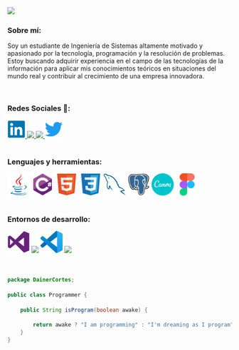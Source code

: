![](https://blogger.googleusercontent.com/img/b/R29vZ2xl/AVvXsEi8DHg0f27ty6aI-gh6498INS7we21kb5rYwnjNposcgyiITonOWXk36usc7bT8ns8wyyaH9zfllvZpyA-JZ1myFsgBCCU6wiuxdgrZenQ9nXltublf3hH1EQiwwnhWB_xuFYHNppk7_SnQiaqNozN_6w6AobxV8aa8lWq7jdHYTFewYgcnTtgy56AFT1w/s16000/Banner%20para%20Linkedin%20Analista%20Sistemas%20Moderno%20Negro%20(1).png)

### Sobre mí:

Soy un estudiante de Ingeniería de Sistemas altamente motivado y apasionado por la tecnología, programación y la resolución de problemas. Estoy buscando adquirir experiencia en el campo de las tecnologías de la información para aplicar mis conocimientos teóricos en situaciones del mundo real y contribuir al crecimiento de una empresa innovadora.

<br/>

### Redes Sociales 🤝:

<div>
    <a href='https://www.linkedin.com/in/dainercortes/' target='_blank'>
        <img width='40px'src='https://raw.githubusercontent.com/devicons/devicon/1119b9f84c0290e0f0b38982099a2bd027a48bf1/icons/linkedin/linkedin-original.svg'>
    </a>
    <a href='https://www.tiktok.com/@dainer_cortes' target='_blank'>
        <img width='40px'src='https://static.vecteezy.com/system/resources/previews/016/716/450/original/tiktok-icon-free-png.png'>
    </a>
    <a href='https://www.instagram.com/dainer_cortes/' target='_blank'>
        <img width='40px'src='https://upload.wikimedia.org/wikipedia/commons/thumb/a/a5/Instagram_icon.png/2048px-Instagram_icon.png'>
    </a>
    <a href='https://twitter.com/dainer_cortes' target='_blank'>
        <img width='40px'src='https://raw.githubusercontent.com/devicons/devicon/1119b9f84c0290e0f0b38982099a2bd027a48bf1/icons/twitter/twitter-original.svg'>
    </a>
</div>

<br/>

### Lenguajes y herramientas:

<div>
    <img width='50px'src='https://raw.githubusercontent.com/devicons/devicon/1119b9f84c0290e0f0b38982099a2bd027a48bf1/icons/java/java-original.svg'>
    <img width='50px'src='https://raw.githubusercontent.com/devicons/devicon/1119b9f84c0290e0f0b38982099a2bd027a48bf1/icons/csharp/csharp-original.svg'>
    <img width='50px' src='https://raw.githubusercontent.com/devicons/devicon/1119b9f84c0290e0f0b38982099a2bd027a48bf1/icons/html5/html5-original.svg'>
    <img width='50px' src='https://raw.githubusercontent.com/devicons/devicon/1119b9f84c0290e0f0b38982099a2bd027a48bf1/icons/css3/css3-original.svg'>
    <img width='50px' src='https://raw.githubusercontent.com/devicons/devicon/1119b9f84c0290e0f0b38982099a2bd027a48bf1/icons/mysql/mysql-original.svg'>
    <img width='50px' src='https://raw.githubusercontent.com/devicons/devicon/1119b9f84c0290e0f0b38982099a2bd027a48bf1/icons/postgresql/postgresql-original.svg'>
    <img width='50px' src='https://raw.githubusercontent.com/devicons/devicon/1119b9f84c0290e0f0b38982099a2bd027a48bf1/icons/canva/canva-original.svg'>
    <img width='50px' src='https://raw.githubusercontent.com/devicons/devicon/1119b9f84c0290e0f0b38982099a2bd027a48bf1/icons/figma/figma-original.svg'>
</div>

<br/>

### Entornos de desarrollo:

<div>
    <img width='50px' src='https://raw.githubusercontent.com/devicons/devicon/1119b9f84c0290e0f0b38982099a2bd027a48bf1/icons/visualstudio/visualstudio-plain.svg'>
    <img width='50px'src='https://blogger.googleusercontent.com/img/b/R29vZ2xl/AVvXsEjoN-q3XQxWfwYaWXNnotYly3DheMkQ_7w65ktNJK3GoBWzhyHKXWft2wzqCKkrqr7jXmIZ186e0e9aVS0t2CyTD7GfyGfsfxX7OQrmqoT4Bdm3WQP3_q-B72ZirTupHnLxW5UVN7wtZsLbfxZch4g4B1Y1HdVRc27vPrmDouENUgy4aBDGR3-x1R9iGkE/w200-h187/264-2648074_eclipse-png.png'>
    <img width='50px' src='https://raw.githubusercontent.com/devicons/devicon/1119b9f84c0290e0f0b38982099a2bd027a48bf1/icons/vscode/vscode-original.svg'>
    <img width='40px' src='https://upload.wikimedia.org/wikipedia/commons/thumb/9/98/Apache_NetBeans_Logo.svg/444px-Apache_NetBeans_Logo.svg.png'>    
</div>

<br/>
<br/>

```java
package DainerCortes;

public class Programmer {

    public String isProgram(boolean awake) {

        return awake ? "I am programming" : "I'm dreaming as I program";
    }
}
```
